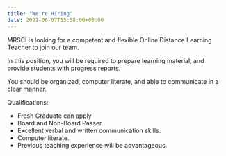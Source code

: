 ```yaml
---
title: "We're Hiring"
date: 2021-06-07T15:58:00+08:00
---
```

MRSCI is looking for a competent and flexible Online Distance Learning Teacher to join our team.

In this position, you will be required to prepare learning material, and provide students with progress reports.

You should be organized, computer literate, and able to communicate in a clear manner. 

Qualifications: 
- Fresh Graduate can apply 
- Board and Non-Board Passer 
- Excellent verbal and written communication skills. 
- Computer literate. 
- Previous teaching experience will be advantageous.